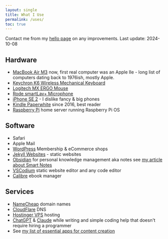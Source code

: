 ```yaml
---
layout: single
title: What I Use
permalink: /uses/
toc: true
---
```

Contact me from my [hello page](/hello/) on any improvements. Last update: 2024-10-08

## Hardware
- [MacBook Air M3](https://www.apple.com/macbook-air/) now, first real computer was an Apple IIe - long list of computers dating back to 1976ish, mostly Apple.
- [Keychron K6 Wireless Mechanical Keyboard](https://www.keychron.com/products/keychron-k6-wireless-mechanical-keyboard)
- [Logitech MX ERGO Mouse](https://www.logitech.com/en-us/products/mice/mx-ergo-wireless-trackball-mouse.html)
- [Rode smartLav+ Microphone](https://rode.com/en/microphones/mobile/smartlav-plus)
- [iPhone SE 2](https://www.apple.com/iphone-se/) - I dislike fancy & big phones
- [Kindle Paperwhite](https://amzn.to/4a1RdEJ) since 2016, best reader
- [Raspberry Pi](https://www.raspberrypi.com) home server running Raspberry Pi OS

## Software
- Safari
- Apple Mail
- [WordPress](https://wordpress.org) Membership & eCommerce shops
- [Jekyll Websites](https://jekyllrb.com) - static websites
- [Obsidian](https://obsidian.md) for personal knowledge management aka notes see [my article about Smart Notes](/smart-notes/)
- [VSCodium](https://vscodium.com) static website editor and any code editor
- [Calibre](https://calibre-ebook.com) ebook manager

## Services
- [NameCheap](https://www.namecheap.com) domain names
- [CloudFlare](https://cloudflare.com) DNS
- [Hostinger VPS](https://www.hostinger.com/vps-hosting) hosting
- [ChatGPT](https://chat.openai.com) & [Claude](https://claude.ai) while writing and simple coding help that doesn't require hiring a programmer
- See [my list of essential apps for content creation](/workflow/)
